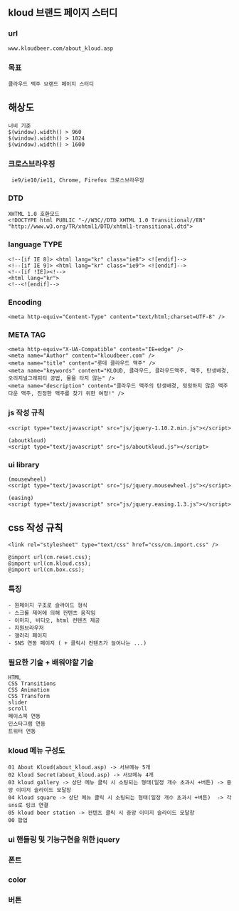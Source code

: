 ## kloud 브랜드 페이지 스터디

### url
~~~
www.kloudbeer.com/about_kloud.asp
~~~

### 목표
~~~
클라우드 맥주 브랜드 페이지 스터디
~~~

## 해상도
~~~
너비 기준
$(window).width() > 960
$(window).width() > 1024
$(window).width() > 1600
~~~

### 크로스브라우징
~~~
 ie9/ie10/ie11, Chrome, Firefox 크로스브라우징
~~~

### DTD
~~~
XHTML 1.0 호환모드
<!DOCTYPE html PUBLIC "-//W3C//DTD XHTML 1.0 Transitional//EN" "http://www.w3.org/TR/xhtml1/DTD/xhtml1-transitional.dtd">
~~~

### language TYPE
~~~
<!--[if IE 8]> <html lang="kr" class="ie8"> <![endif]-->
<!--[if IE 9]> <html lang="kr" class="ie9"> <![endif]-->
<!--[if !IE]><!-->
<html lang="kr">
<!--<![endif]-->
~~~

### Encoding
~~~
<meta http-equiv="Content-Type" content="text/html;charset=UTF-8" />
~~~

### META TAG
~~~
<meta http-equiv="X-UA-Compatible" content="IE=edge" />
<meta name="Author" content="kloudbeer.com" />
<meta name="title" content="롯데 클라우드 맥주" />
<meta name="keywords" content="KLOUD, 클라우드, 클라우드맥주, 맥주, 탄생배경, 오리지널그래피티 공법, 물을 타지 않는" />
<meta name="description" content="클라우드 맥주의 탄생배경, 밍밍하지 않은 맥주다운 맥주, 진정한 맥주를 찾기 위한 여정!" />
~~~

### js 작성 규칙
~~~
<script type="text/javascript" src="js/jquery-1.10.2.min.js"></script>

(aboutkloud)
<script type="text/javascript" src="js/aboutkloud.js"></script>
~~~

### ui library
~~~
(mousewheel)
<script type="text/javascript" src="js/jquery.mousewheel.js"></script>

(easing)
<script type="text/javascript" src="js/jquery.easing.1.3.js"></script>
~~~

## css 작성 규칙
~~~
<link rel="stylesheet" type="text/css" href="css/cm.import.css" />

@import url(cm.reset.css);
@import url(cm.kloud.css);
@import url(cm.box.css);
~~~

### 특징
~~~
- 원페이지 구조로 슬라이드 형식
- 스크롤 제어에 의해 컨텐츠 움직임 
- 이미지, 비디오, html 컨텐츠 제공
- 지원브라우저
- 갤러리 페이지
- SNS 연동 페이지 ( + 클릭시 컨텐츠가 늘어나는 ...)
~~~

### 필요한 기술 + 배워야할 기술
~~~
HTML
CSS Transitions 
CSS Animation
CSS Transform
slider
scroll
페이스북 연동
인스타그램 연동
트위터 연동
~~~
 
### kloud 메뉴 구성도 
~~~
01 About Kloud(about_kloud.asp) -> 서브메뉴 5개
02 kloud Secret(about_kloud.asp) -> 서브메뉴 4개
03 kloud gallery -> 상단 메뉴 클릭 시 소팅되는 형태(일정 개수 초과시 +버튼) -> 중앙 이미지 슬라이드 모달창
04 kloud square -> 상단 메뉴 클릭 시 소팅되는 형태(일정 개수 초과시 +버튼)  -> 각 sns로 링크 연결 
05 kloud beer station -> 컨텐츠 클릭 시 중앙 이미지 슬라이드 모달창 
00 팝업 
~~~


### ui 핸들링 및 기능구현을 위한 jquery
### 폰트
### color 
### 버튼
